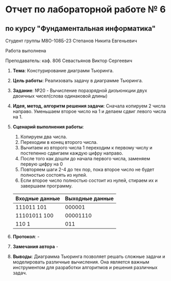 # Отчет по лабораторной работе № 6
## по курсу "Фундаментальная информатика"

Студент группы М8О-108Б-23 Степанов Никита Евгеньевич

Работа выполнена

Преподаватель: каф. 806 Севастьянов Виктор Сергеевич

1. **Тема**: Констурирование диаграмм Тьюринга.
2. **Цель работы**: Реализовать задачу в диаграмме Тьюринга.
3. **Заданиe**: №20 - Вычисление поразрядной дизъюнкции двух двоичных чисел(слова одинаковой длины)
4. **Идея, метод, алгоритм решения задачи**: Сначала копируем 2 числа направо. Уменьшаем второе число на 1 и делаем сдвиг левого числа на 1.
5. **Сценарий выполнения работы**:  
	1. Копируем два числа.
	2. Переходим в конец второго числа.
	3. Вычитаем из второго числа 1 переходим к первому числу и постепенно сдвигаем каждую цифру направо.
    4. После того как дошли до начала первого числа, заменяем первую цифру на 0
    5. Повторяем шаги 2-4 до тех пор, пока второе число не будет полностью состоять из нулей.
    6. Если второе число полностью состоит из нулей, стираем их и завершаем программу.

    |  Входные данные | Выходные данные |
    |-----------------|-----------------|
    |    111011 101   |       000001    |
    |  11101011 100   |     00001110    |
    |      110  1     |          011    |

6. **Протокол**: -
7. **Замечания автора** -
8. **Выводы**: Диаграмма Тьюринга позволяет решать сложные задачи и моделировать различные вычисления. Она является важным инструментом для разработки алгоритмов и решения различных задач.